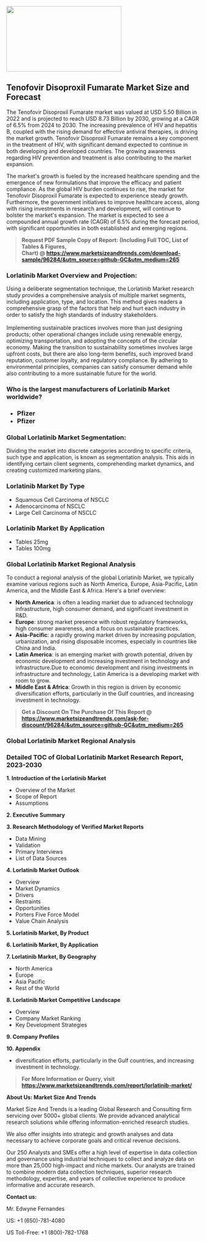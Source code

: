 <p><img class="alignnone size-medium wp-image-20088" src="https://ffe5etoiles.com/wp-content/uploads/2024/12/MST1-300x171.png" alt="" width="300" height="171" /></p><h2>Tenofovir Disoproxil Fumarate Market Size and Forecast</h2><p>The Tenofovir Disoproxil Fumarate market was valued at USD 5.50 Billion in 2022 and is projected to reach USD 8.73 Billion by 2030, growing at a CAGR of 6.5% from 2024 to 2030. The increasing prevalence of HIV and hepatitis B, coupled with the rising demand for effective antiviral therapies, is driving the market growth. Tenofovir Disoproxil Fumarate remains a key component in the treatment of HIV, with significant demand expected to continue in both developing and developed countries. The growing awareness regarding HIV prevention and treatment is also contributing to the market expansion.</p><p>The market's growth is fueled by the increased healthcare spending and the emergence of new formulations that improve the efficacy and patient compliance. As the global HIV burden continues to rise, the market for Tenofovir Disoproxil Fumarate is expected to experience steady growth. Furthermore, the government initiatives to improve healthcare access, along with rising investments in research and development, will continue to bolster the market's expansion. The market is expected to see a compounded annual growth rate (CAGR) of 6.5% during the forecast period, with significant opportunities in both established and emerging regions.</p></p><blockquote id="" class=""><strong>Request PDF Sample Copy of Report: (Including Full TOC, List of Tables &amp; Figures, Chart)&nbsp;@&nbsp;<strong><a href="https://www.marketsizeandtrends.com/download-sample/96284/&utm_source=github-GC&utm_medium=265" target="_blank">https://www.marketsizeandtrends.com/download-sample/96284/&utm_source=github-GC&utm_medium=265</a></strong></strong></blockquote><h3 id="" class="">Lorlatinib Market&nbsp;Overview and Projection:</h3><p id="" class="">Using a deliberate segmentation technique, the Lorlatinib Market research study provides a comprehensive analysis of multiple market segments, including application, type, and location. This method gives readers a comprehensive grasp of the factors that help and hurt each industry in order to satisfy the high standards of industry stakeholders. <br /> <br />Implementing sustainable practices involves more than just designing products; other operational changes include using renewable energy, optimizing transportation, and adopting the concepts of the circular economy. Making the transition to sustainability sometimes involves large upfront costs, but there are also long-term benefits, such improved brand reputation, customer loyalty, and regulatory compliance. By adhering to environmental principles, companies can satisfy consumer demand while also contributing to a more sustainable future for the world.</p><h3 id="" class="">Who is the largest manufacturers of&nbsp;Lorlatinib Market worldwide?</h3><h3 class=""><p><ul><li>Pfizer </li><li> Pfizer</li></ul></p></h3><h3 id="" class="">Global&nbsp;Lorlatinib Market Segmentation:</h3><p id="" class="">Dividing the market into discrete categories according to specific criteria, such type and application, is known as segmentation analysis. This aids in identifying certain client segments, comprehending market dynamics, and creating customized marketing plans.</p><h3 id="" class="">Lorlatinib Market&nbsp;By Type</h3><p><p><ul><li>Squamous Cell Carcinoma of NSCLC </li><li> Adenocarcinoma of NSCLC </li><li> Large Cell Carcinoma of NSCLC</p></li></ul></p></p><h3 id="" class="">Lorlatinib Market&nbsp;By Application</h3><p class=""><p><ul><li>Tables 25mg </li><li> Tables 100mg</li></ul></p></p><h3 id="" class="">Global Lorlatinib Market Regional Analysis</h3><p id="" class="">To conduct a regional analysis of the global Lorlatinib Market, we typically examine various regions such as North America, Europe, Asia-Pacific, Latin America, and the Middle East &amp; Africa. Here's a brief overview:</p><ul><li><strong>North America</strong>: is often a leading market due to advanced technology infrastructure, high consumer demand, and significant investment in R&amp;D.</li><li><strong>Europe</strong>: strong market presence with robust regulatory frameworks, high consumer awareness, and a focus on sustainable practices.</li><li><strong>Asia-Pacific</strong>: a rapidly growing market driven by increasing population, urbanization, and rising disposable incomes, especially in countries like China and India.</li><li><strong>Latin America</strong>: is an emerging market with growth potential, driven by economic development and increasing investment in technology and infrastructure.Due to economic development and rising investments in infrastructure and technology, Latin America is a developing market with room to grow.</li><li><strong>Middle East &amp; Africa</strong>: Growth in this region is driven by economic diversification efforts, particularly in the Gulf countries, and increasing investment in technology.</li></ul><blockquote id="" class=""><strong>Get a Discount On The Purchase Of This Report @ <strong><a href="https://www.marketsizeandtrends.com/ask-for-discount/96284/&utm_source=github-GC&utm_medium=265" target="_blank">https://www.marketsizeandtrends.com/ask-for-discount/96284/&utm_source=github-GC&utm_medium=265</a></strong></strong></blockquote><h3 id="" class="">Global Lorlatinib Market Regional Analysis</h3><h3 id="" class="">Detailed TOC of Global Lorlatinib Market Research Report, 2023-2030</h3><p id="" class=""><strong>1. Introduction of the Lorlatinib Market</strong></p><ul><li>Overview of the Market</li><li>Scope of Report</li><li>Assumptions</li></ul><p id="" class=""><strong>2. Executive Summary</strong></p><p id="" class=""><strong>3. Research Methodology of Verified Market Reports</strong></p><ul><li>Data Mining</li><li>Validation</li><li>Primary Interviews</li><li>List of Data Sources</li></ul><p id="" class=""><strong>4. Lorlatinib Market Outlook</strong></p><ul><li>Overview</li><li>Market Dynamics</li><li>Drivers</li><li>Restraints</li><li>Opportunities</li><li>Porters Five Force Model</li><li>Value Chain Analysis</li></ul><p id="" class=""><strong>5. Lorlatinib Market, By Product</strong></p><p id="" class=""><strong>6. Lorlatinib Market, By Application</strong></p><p id="" class=""><strong>7. Lorlatinib Market, By Geography</strong></p><ul><li>North America</li><li>Europe</li><li>Asia Pacific</li><li>Rest of the World</li></ul><p id="" class=""><strong>8. Lorlatinib Market Competitive Landscape</strong></p><ul><li>Overview</li><li>Company Market Ranking</li><li>Key Development Strategies</li></ul><p id="" class=""><strong>9. Company Profiles</strong></p><p id="" class=""><strong>10. Appendix</strong></p><ul><li>diversification efforts, particularly in the Gulf countries, and increasing investment in technology.</li></ul><blockquote id="" class=""><strong>For More Information or Query, visit <strong><strong><a href="https://www.marketsizeandtrends.com/report/lorlatinib-market/" target="_blank">https://www.marketsizeandtrends.com/report/lorlatinib-market/</a></strong></strong></strong></blockquote><p id="" class=""><strong>About Us: Market Size And Trends</strong></p><p id="" class="">Market Size And Trends is a leading Global Research and Consulting firm servicing over 5000+ global clients. We provide advanced analytical research solutions while offering information-enriched research studies.</p><p id="" class="">We also offer insights into strategic and growth analyses and data necessary to achieve corporate goals and critical revenue decisions.</p><p id="" class="">Our 250 Analysts and SMEs offer a high level of expertise in data collection and governance using industrial techniques to collect and analyze data on more than 25,000 high-impact and niche markets. Our analysts are trained to combine modern data collection techniques, superior research methodology, expertise, and years of collective experience to produce informative and accurate research.</p><p id="" class=""><strong>Contact us:</strong></p><p id="" class="">Mr. Edwyne Fernandes</p><p id="" class="">US: +1 (650)-781-4080</p><p id="" class="">US Toll-Free: +1 (800)-782-1768</p>
